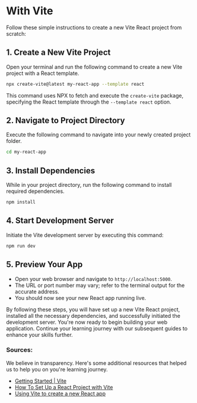 # With Vite
Follow these simple instructions to create a new Vite React project from scratch:

## 1. Create a New Vite Project
Open your terminal and run the following command to create a new Vite project with a React template.
```bash
npx create-vite@latest my-react-app --template react
```
This command uses NPX to fetch and execute the `create-vite` package, specifying the React template through the `--template react` option.

## 2. Navigate to Project Directory
Execute the following command to navigate into your newly created project folder.
```bash
cd my-react-app
```
  
## 3. Install Dependencies
While in your project directory, run the following command to install required dependencies.
```bash
npm install
```
  
## 4. Start Development Server
Initiate the Vite development server by executing this command:
```bash
npm run dev
```
  
## 5. Preview Your App
- Open your web browser and navigate to `http://localhost:5000`.
- The URL or port number may vary; refer to the terminal output for the accurate address.
- You should now see your new React app running live.

By following these steps, you will have set up a new Vite React project, installed all the necessary dependencies, and successfully initiated the development server. You're now ready to begin building your web application. Continue your learning journey with our subsequent guides to enhance your skills further.

### Sources:
We believe in transparency. Here's some additional resources that helped us to help you on you're learning journey. 
- [Getting Started | Vite](https://vitejs.dev/guide/)
- [How To Set Up a React Project with Vite](https://www.digitalocean.com/community/tutorials/how-to-set-up-a-react-project-with-vite)
- [Using Vite to create a new React app](https://flaviocopes.com/vite-react-app/) 